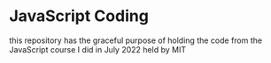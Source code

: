 # JavaScript Coding
this repository has the graceful purpose of holding the code from the JavaScript course I did in July 2022 held by MIT